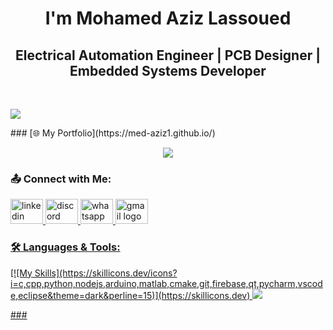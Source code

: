 <h1 align="center">I'm Mohamed Aziz Lassoued</h1>

<h2 align="center">Electrical Automation Engineer | PCB Designer | Embedded Systems Developer</h2>
<br>
  <p align="left">
      <img src="https://komarev.com/ghpvc/?username=med-aziz1&style=flat&color=4010B0"/> <!-- Profile Views -->
  </p>
### [🌐 My Portfolio](https://med-aziz1.github.io/)
<p align="center">
  <img src="https://visitor-badge.laobi.icu/badge?page_id=med-aziz1.med-aziz1&"  />
</p>

###
<h3 align="left">📤 Connect with Me:</h3>
<p align="left">
    <a href="https://www.linkedin.com/in/mohamed-aziz-lassoued-272762270/"> <!-- LinkedIn Profile -->
  <img src="https://raw.githubusercontent.com/maurodesouza/profile-readme-generator/master/src/assets/icons/social/linkedin/default.svg" width="52" height="40" alt="linkedin logo"  />
   <a href="https://discord.gg/your-invite-code" target="_blank">
  <img src="https://raw.githubusercontent.com/maurodesouza/profile-readme-generator/master/src/assets/icons/social/discord/default.svg" width="52" height="40" alt="discord logo"  />
      <a href="https://wa.me/25333669" target="_blank">
  <img src="https://raw.githubusercontent.com/maurodesouza/profile-readme-generator/master/src/assets/icons/social/whatsapp/default.svg" width="52" height="40" alt="whatsapp logo"  />
  <a href="mailto:lassoued10.mohamedaziz@gmail.com"> <!-- Gmail -->
  <img src="https://raw.githubusercontent.com/maurodesouza/profile-readme-generator/master/src/assets/icons/social/gmail/default.svg" width="52" height="40" alt="gmail logo"  />
</p>

###
<h3 align="left">🛠️ Languages & Tools:</h3>
<p align="left">
  [![My Skills](https://skillicons.dev/icons?i=c,cpp,python,nodejs,arduino,matlab,cmake,git,firebase,qt,pycharm,vscode,eclipse&theme=dark&perline=15)](https://skillicons.dev)
<img src="https://skillicons.dev/icons?i=c,cpp,python,nodejs,arduino,matlab,cmake,git,firebase,qt,pycharm,vscode,eclipse"/>
</p>
###
